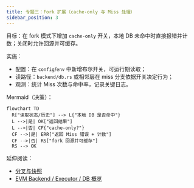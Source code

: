 ```yaml
---
title: 专题三：Fork 扩展（cache-only 与 Miss 处理）
sidebar_position: 3
---
```


目标：在 fork 模式下增加 `cache-only` 开关，本地 DB 未命中时直接报错并计数；关闭时允许回源并可缓存。

实施：
- 配置：在 `config`/`env` 中新增布尔开关，可运行期读取；
- 读路径：`backend/db.rs` 或相邻层在 miss 分支依据开关决定行为；
- 观测：统计 Miss 次数与命中率，记录关键日志。

Mermaid（决策）：
```mermaid
flowchart TD
  R["读取状态/历史"] --> L{"本地 DB 是否命中"}
  L -->|是| OK["返回结果"]
  L -->|否| CF{"cache-only?"}
  CF -->|是| ERR["返回 Miss 错误 + 计数"]
  CF -->|否| RS["fork 回源并可缓存"]
  RS --> OK
```

延伸阅读：

- [分叉与快照](../fork/fork-and-snapshot)
- [EVM Backend / Executor / DB 概览](../evm/backend)
